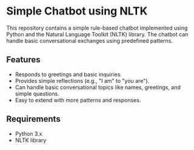 # Simple Chatbot using NLTK

This repository contains a simple rule-based chatbot implemented using Python and the Natural Language Toolkit (NLTK) library. The chatbot can handle basic conversational exchanges using predefined patterns.

## Features

- Responds to greetings and basic inquiries.
- Provides simple reflections (e.g., "I am" to "you are").
- Can handle basic conversational topics like names, greetings, and simple questions.
- Easy to extend with more patterns and responses.

## Requirements

- Python 3.x
- NLTK library

